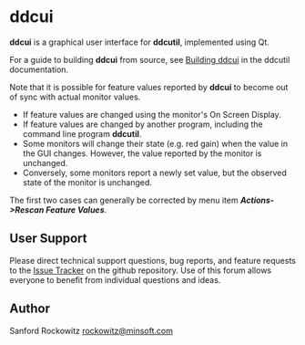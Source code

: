 **ddcui**
=======

**ddcui** is a graphical user interface for **ddcutil**, implemented using Qt. 

For a guide to building **ddcui** from source, see [Building ddcui](http://www.ddcutil.com/building_ddcui)
in the ddcutil documentation.

Note that it is possible for feature values reported by **ddcui** to become out of sync with actual monitor 
values.
- If feature values are changed using the monitor's On Screen Display. 
- If feature values are changed by another program, including the command line program **ddcutil**. 
- Some monitors will change their state (e.g. red gain) when the value in the GUI changes.
However, the value reported by the monitor is unchanged.
- Conversely, some monitors report a newly set value, but the observed state of the monitor
is unchanged.

The first two cases can generally be corrected by menu item ***Actions->Rescan Feature Values***. 

## User Support

Please direct technical support questions, bug reports, and feature requests to the
[Issue Tracker](https://github.com/rockowitz/ddcui/issues) on the github repository.
Use of this forum allows everyone to benefit from individual questions and ideas.


## Author

Sanford Rockowitz  <rockowitz@minsoft.com>
